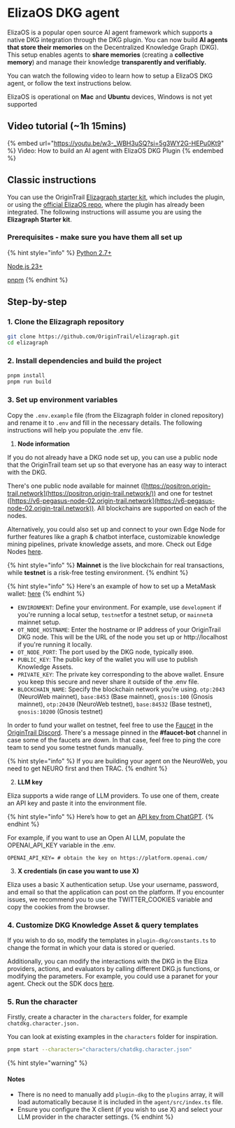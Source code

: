 # ElizaOS DKG agent

ElizaOS is a popular open source AI agent framework which supports a native DKG integration through the DKG plugin. You can now build **AI agents that store their memories** on the Decentralized Knowledge Graph (DKG). This setup enables agents to **share memories** (creating a **collective memory**) and manage their knowledge **transparently and verifiably.**&#x20;

You can watch the following video to learn how to setup a ElizaOS DKG agent, or follow the text instructions below.

ElizaOS is operational on **Mac** and **Ubuntu** devices, Windows is not yet supported

## Video tutorial (\~1h 15mins)

{% embed url="https://youtu.be/w3-_WBH3uSQ?si=5g3WY2G-HEPu0Kt9" %}
Video: How to build an AI agent with ElizaOS DKG Plugin
{% endembed %}

## Classic instructions

You can use the OriginTrail [Elizagraph starter kit](https://github.com/OriginTrail/elizagraph), which includes the plugin, or using the [official ElizaOS repo](https://github.com/elizaOS/eliza), where the plugin has already been integrated.  The following instructions will assume you are using the **Elizagraph Starter kit**.

### **Prerequisites - make sure you have them all set up**

{% hint style="info" %}
[Python 2.7+](https://www.python.org/downloads/)

[Node.js 23+](https://docs.npmjs.com/downloading-and-installing-node-js-and-npm/)

[pnpm](https://pnpm.io/installation)
{% endhint %}

## **Step-by-step**

### **1. Clone the Elizagraph repository**

```bash
git clone https://github.com/OriginTrail/elizagraph.git
cd elizagraph
```

### **2. Install dependencies and build the project**

```bash
pnpm install
pnpm run build
```

### **3. Set up environment variables**

Copy the `.env.example` file (from the Elizagraph folder in cloned repository) and rename it to `.env` and fill in the necessary details. The following instructions will help you populate the .env file.

1. **Node information**

If you do not already have a DKG node set up, you can use a public node that the OriginTrail team set up so that everyone has an easy way to interact with the DKG.

There's one public node available for mainnet ([https://positron.origin-trail.network](https://positron.origin-trail.network/)) and one for testnet ([https://v6-pegasus-node-02.origin-trail.network](https://v6-pegasus-node-02.origin-trail.network)). All blockchains are supported on each of the nodes.

Alternatively, you could also set up and connect to your own Edge Node for further features like a graph & chatbot interface, customizable knowledge mining pipelines, private knowledge assets, and more. Check out Edge Nodes [here](../../dkg-edge-node/).

{% hint style="info" %}
**Mainnet** is the live blockchain for real transactions, while **testnet** is a risk-free testing environment.
{% endhint %}

{% hint style="info" %}
Here's an example of how to set up a MetaMask wallet: [here](https://youtu.be/-HTubEJ61zU?si=tUcacxeluIMRFp6q)
{% endhint %}

* `ENVIRONMENT`: Define your environment. For example, use `development` if you're running a local setup, `testnet`for a testnet setup, or `mainnet`a mainnet setup.
* `OT_NODE_HOSTNAME`: Enter the hostname or IP address of your OriginTrail DKG node. This will be the URL of the node you set up or http://localhost if you're running it locally.
* `OT_NODE_PORT`: The port used by the DKG node, typically `8900`.
* `PUBLIC_KEY`: The public key of the wallet you will use to publish Knowledge Assets.
* `PRIVATE_KEY`: The private key corresponding to the above wallet. Ensure you keep this secure and never share it outside of the .env file.
* `BLOCKCHAIN_NAME`: Specify the blockchain network you’re using. `otp:2043` (NeuroWeb mainnet), `base:8453` (Base mainnet), `gnosis:100` (Gnosis mainnet), `otp:20430` (NeuroWeb testnet), `base:84532` (Base testnet), `gnosis:10200` (Gnosis testnet)

In order to fund your wallet on testnet, feel free to use the [Faucet](../../../useful-resources/test-token-faucet.md) in the [OriginTrail Discord](https://discord.gg/xCaY7hvNwD). There's a message pinned in the **#faucet-bot** channel in case some of the faucets are down. In that case, feel free to ping the core team to send you some testnet funds manually.

{% hint style="info" %}
If you are building your agent on the NeuroWeb, you need to get NEURO first and then TRAC.
{% endhint %}

2. **LLM key**

Eliza supports a wide range of LLM providers. To use one of them, create an API key and paste it into the environment file.

{% hint style="info" %}
Here’s how to get an [API key from ChatGPT](https://www.youtube.com/watch?v=3BrmNZoPzHA).&#x20;
{% endhint %}

For example, if you want to use an Open AI LLM, populate the OPENAI\_API\_KEY variable in the .env.

```properties
OPENAI_API_KEY= # obtain the key on https://platform.openai.com/
```

3. **X credentials (in case you want to use X)**

Eliza uses a basic X authentication setup. Use your username, password, and email so that the application can post on the platform. If you encounter issues, we recommend you to use the TWITTER\_COOKIES variable and copy the cookies from the browser.

### **4. Customize DKG Knowledge Asset & query templates**

If you wish to do so, modify the templates in `plugin-dkg/constants.ts` to change the format in which your data is stored or queried.

Additionally, you can modify the interactions with the DKG in the Eliza providers, actions, and evaluators by calling different DKG.js functions, or modifying the parameters. For example, you could use a paranet for your agent. Check out the SDK docs [here](../dkg-sdk/).

### **5. Run the character**

Firstly, create a character in the `characters` folder, for example `chatdkg.character.json.`

You can look at existing examples in the `characters` folder for inspiration.

```bash
pnpm start --characters="characters/chatdkg.character.json"
```



{% hint style="warning" %}
#### Notes

* There is no need to manually add `plugin-dkg` to the `plugins` array, it will load automatically because it is included in the `agent/src/index.ts` file.
* Ensure you configure the X client (if you wish to use X) and select your LLM provider in the character settings.
{% endhint %}

